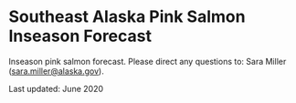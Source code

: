# Southeast Alaska Pink Salmon Inseason Forecast
Inseason pink salmon forecast.
Please direct any questions to: Sara Miller (sara.miller@alaska.gov).

Last updated: June 2020
